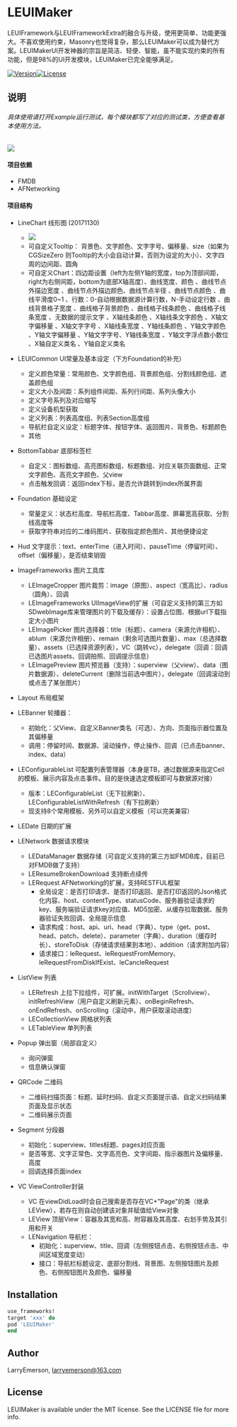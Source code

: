 # LEUIMaker
LEUIFramework与LEUIFrameworkExtra的融合与升级，使用更简单、功能更强大。不喜欢使用约束，Masonry也觉得复杂，那么LEUIMaker可以成为替代方案。LEUIMakerUI开发神器的宗旨是简洁、轻便、智能，虽不能实现约束的所有功能，但是98%的UI开发模块，LEUIMaker已完全能够满足。 

[![Version](https://img.shields.io/cocoapods/v/LEUIMaker.svg?style=flat)](http://cocoapods.org/pods/LEUIMaker)[![License](https://img.shields.io/cocoapods/l/LEUIMaker.svg?style=flat)](http://cocoapods.org/pods/LEUIMaker) 

## 说明
###### 具体使用请打开Example运行测试，每个模块都写了对应的测试类，方便查看基本使用方法。
![](https://github.com/LarryEmerson/LEAllFrameworksGif/blob/master/LEUIMaker.gif)

#### 项目依赖
* FMDB
* AFNetworking

#### 项目结构
* LineChart 线形图 (20171130)
  * ![](https://raw.githubusercontent.com/LarryEmerson/LEAllFrameworksGif/master/LELineChart_LEUIMaker.gif)
  * 可自定义Tooltip： 背景色、文字颜色、文字字号、偏移量、size（如果为CGSizeZero 则Tooltip的大小会自动计算，否则为设定的大小）、文字四周的边间距、圆角
  * 可自定义Chart：四边距设置（left为左侧Y轴的宽度，top为顶部间距，right为右侧间距，bottom为底部X轴高度）、曲线宽度、颜色 、曲线节点外描边宽度 、曲线节点外描边颜色、曲线节点半径 、曲线节点颜色 、曲线平滑度0~1 、行数：0-自动根据数据源计算行数，N-手动设定行数 、曲线背景格子宽度 、曲线格子背景颜色 、曲线格子线条颜色 、曲线格子线条宽度 、无数据的提示文字 、X轴线条颜色 、X轴线条文字颜色 、X轴文字偏移量 、X轴文字字号 、X轴线条宽度 、Y轴线条颜色 、Y轴文字颜色 、Y轴文字偏移量 、Y轴文字字号、Y轴线条宽度 、Y轴文字浮点数小数位 、X轴自定义类名 、Y轴自定义类名 
* LEUICommon UI常量及基本设定（下方Foundation的补充）
  * 定义颜色常量：常用颜色、文字颜色组、背景颜色组、分割线颜色组、遮盖颜色组
  * 定义大小及间距：系列组件间距、系列行间距、系列头像大小
  * 定义字号系列及对应缩写
  * 定义设备机型获取
  * 定义列表：列表高度组、列表Section高度组
  * 导航栏自定义设定：标题字体、按钮字体、返回图片、背景色、标题颜色
  * 其他
* BottomTabbar 底部标签栏 
  * 自定义：图标数组、高亮图标数组、标题数组、对应关联页面数组、正常文字颜色、高亮文字颜色、父view
  * 点击触发回调：返回index下标，是否允许跳转到index所属界面
* Foundation 基础设定
  * 常量定义：状态栏高度、导航栏高度、Tabbar高度、屏幕宽高获取、分割线高度等
  * 获取字符串对应的二维码图片、获取指定颜色图片、其他便捷设定
* Hud 文字提示：text、enterTime（进入时间）、pauseTime（停留时间）、offset（偏移量），是否结束销毁
* ImageFrameworks 图片工具库
  * LEImageCropper 图片裁剪：image（原图）、aspect（宽高比）、radius（圆角）、回调
  * LEImageFrameworks UIImageView的扩展（可自定义支持的第三方如SDwebImage库来管理图片的下载及缓存）：设置占位图、根据url下载指定大小图片  
  * LEImagePicker 图片选择器：title（标题）、camera（来源允许相机）、ablum（来源允许相册）、remain（剩余可选图片数量）、max（总选择数量）、assets（已选择资源列表），VC（跳转vc），delegate（回调：回调已选图片assets、回调拍照、回调提示信息）
  * LEImagePreview 图片预览器（支持）：superview（父view）、data（图片数据源）、deleteCurrent（删除当前选中图片），delegate（回调滚动到或点击了某张图片）
* Layout 布局框架

* LEBanner 轮播器：
  * 初始化：父View、自定义Banner类名（可选）、方向、页面指示器位置及其偏移量
  * 调用：停留时间、数据源、滚动操作，停止操作、回调（已点击banner、index、data）
* LEConfigurableList 可配置列表管理器（本身是TB，通过数据源来指定Cell的模板、展示内容及点击事件。目的是快速选定模板即可与数据源对接）
  * 版本：LEConfigurableList（无下拉刷新）、LEConfigurableListWithRefresh（有下拉刷新）
  * 现支持8个常用模板、另外可以自定义模板（可以完美兼容）
* LEDate 日期的扩展
* LENetwork 数据请求模块
  * LEDataManager 数据存储（可自定义支持的第三方如FMDB库，目前已对FMDB做了支持）
  * LEResumeBrokenDownload 支持断点续传
  * LERequest AFNetworking的扩展，支持RESTFUL框架
    * 全局设定：是否打印请求、是否打印返回、是否打印返回的Json格式化内容、host、contentType、statusCode、服务器验证请求的key、服务端验证请求key对应值、MD5加密、从缓存拉取数据、服务器验证失败回调、全局提示信息
    * 请求构成：host、api、uri、head（字典）、type（get、post、head、patch、delete）、parameter（字典）、duration（缓存时长）、storeToDisk（存储请求结果到本地）、addition（请求附加内容）
    * 请求接口：leRequest、leRequestFromMemory、leRequestFromDiskIfExist、leCancleRequest
 
* ListView 列表 
  * LERefresh 上拉下拉组件，可扩展。initWithTarget（Scrollview）、initRefreshView（用户自定义刷新元素）、onBeginRefresh、onEndRefresh、onScrolling（滚动中，用户获取滚动进度） 
  * LECollectionView 网格状列表 
  * LETableView 单列列表
* Popup 弹出窗（局部自定义）
  * 询问弹窗
  * 信息确认弹窗  
* QRCode 二维码
  * 二维码扫描页面：标题、延时扫码、自定义页面提示语、自定义扫码结果页面及显示状态
  * 二维码展示页面  
* Segment 分段器
  * 初始化：superview、titles标题、pages对应页面
  * 是否等宽、文字正常色、文字高亮色、文字间距、指示器图片及偏移量、高度
  * 回调选择页面index
* VC ViewController封装
  * VC 在viewDidLoad时会自己搜索是否存在VC+"Page"的类（继承LEView），若存在则自动创建该对象并赋值给View对象
  * LEView 顶层View：容器及其宽和高、附容器及其高度、右划手势及其引用和开关
  * LENavigation 导航栏： 
    * 初始化：superview、title、回调（左侧按钮点击、右侧按钮点击、中间区域宽度变动）
    * 接口：导航栏标题设定、底部分割线、背景图、左侧按钮图片及颜色、右侧按钮图片及颜色、偏移量

## Installation

```ruby
use_frameworks!
target 'xxx' do
pod 'LEUIMaker'  
end
```

## Author

LarryEmerson, larryemerson@163.com

## License

LEUIMaker is available under the MIT license. See the LICENSE file for more info.


